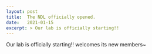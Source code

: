 ```yaml
---
layout: post
title:  The NDL officially opened.
date:   2021-01-15
excerpt: > Our lab is officially starting!!
---
```

  Our lab is officially starting!!
  welcomes its new members~
